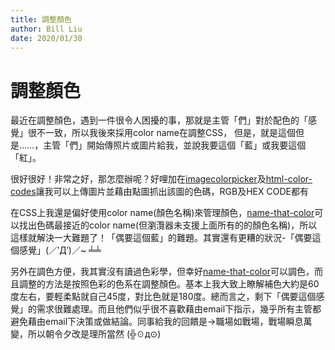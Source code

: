```yaml
---
title: 調整顏色
author: Bill Liu
date: 2020/01/30
---
```

# 調整顏色
<p>
最近在調整顏色，遇到一件很令人困擾的事，那就是主管「們」對於配色的「感覺」很不一致，所以我後來採用color name在調整CSS，
但是，就是這個但是……，主管「們」開始傳照片或圖片給我，並說我要這個「藍」或我要這個「紅」。
</p>
<p>很好很好！非常之好，那怎麼辦呢？好哩加在<a href="https://imagecolorpicker.com/">imagecolorpicker</a>及<a href="https://html-color-codes.info/colors-from-image/">html-color-codes</a>讓我可以上傳圖片並藉由點圖抓出該圖的色碼，RGB及HEX CODE都有</p>
<p>
在CSS上我還是偏好使用color name(顏色名稱)來管理顏色，<a href="http://chir.ag/projects/name-that-color/">name-that-color</a>可以找出色碼最接近的color name(但瀏灠器未支援上面所有的的顏色名稱)，所以這樣就解決一大難題了！「偶要這個藍」的難題。其實還有更糟的狀況-「偶要這個感覺」(／‵Д′)／~ ╧╧
</p>
<p>
另外在調色方便，我其實沒有讀過色彩學，但幸好<a href="http://chir.ag/projects/name-that-color/">name-that-color</a>可以調色，而且調整的方法是按照色彩的色系在調整顏色。基本上我大致上瞭解補色大約是60度左右，要輕柔點就自己45度，對比色就是180度。總而言之，剩下「偶要這個感覺」的需求很難處理。而且他們似乎很不喜歡藉由email下指示，幾乎所有主管都避免藉由email下決策或做結論。同事給我的回饋是→職場如戰場，戰場瞬息萬變，所以朝令夕改是理所當然 (╬☉д⊙)
</p>

